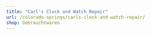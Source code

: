 ```yaml
---
title: "Carl's Clock and Watch Repair"
url: /colorado-springs/carls-clock-and-watch-repair/
shop: Gebrauchtwaren
---
```

